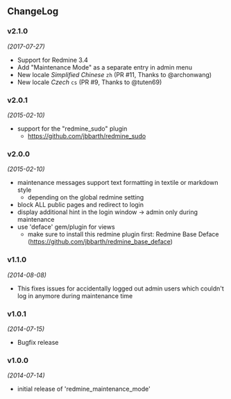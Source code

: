 ChangeLog
---------

### v2.1.0
*(2017-07-27)*

* Support for Redmine 3.4
* Add "Maintenance Mode" as a separate entry in admin menu
* New locale *Simplified Chinese* `zh` (PR #11, Thanks to @archonwang)
* New locale *Czech* `cs` (PR #9, Thanks to @tuten69)


### v2.0.1
*(2015-02-10)*

* support for the "redmine_sudo" plugin
  * https://github.com/jbbarth/redmine_sudo


### v2.0.0
*(2015-02-10)*

* maintenance messages support text formatting in textile or markdown style
  * depending on the global redmine setting
* block ALL public pages and redirect to login
* display additional hint in the login window -> admin only during maintenance
* use 'deface' gem/plugin for views
  * make sure to install this redmine plugin first: Redmine Base Deface (https://github.com/jbbarth/redmine_base_deface)


### v1.1.0
*(2014-08-08)*

* This fixes issues for accidentally logged out admin users which couldn't log in anymore during maintenance time


### v1.0.1
*(2014-07-15)*

* Bugfix release


### v1.0.0
*(2014-07-14)*

* initial release of 'redmine_maintenance_mode'
